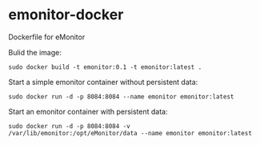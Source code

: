 # emonitor-docker
Dockerfile for eMonitor

Bulid the image:
```
sudo docker build -t emonitor:0.1 -t emonitor:latest .
```

Start a simple emonitor container without persistent data:
```
sudo docker run -d -p 8084:8084 --name emonitor emonitor:latest
```

Start an emonitor container with persistent data:
```
sudo docker run -d -p 8084:8084 -v /var/lib/emonitor:/opt/eMonitor/data --name emonitor emonitor:latest
```

